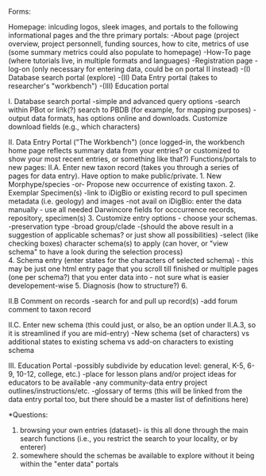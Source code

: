Forms:

Homepage: inlcuding logos, sleek images, and portals to the following informational pages and the thre primary portals:
  -About page (project overview, project personnell, funding sources, how to cite, metrics of use (some summary metrics could also populate to homepage) 
  -How-To page (where tutorials live, in multiple formats and languages)
  -Registration page
  -log-on (only necessary for entering data, could be on portal II instead)
  -(I) Database search portal (explore)
  -(II) Data Entry portal (takes to researcher's "workbench")
  -(III) Education portal 


I. Database search portal
  -simple and advanced query options
  -search within PBot or link(?) search to PBDB (for example, for mapping purposes)
  -output data formats, has options online and downloads. Customize download fields (e.g., which characters)
  

II. Data Entry Portal ("The Workbench")
  (once logged-in, the workbench home page reflects summary data from your entries? or customized to show your most recent entries, or something like that?) 
 Functions/portals to new pages:
 II.A. Enter new taxon record (takes you through a series of pages for data entry). Have option to make public/private.
    1. New Morphype/species -or- Propose new occurrence of existing taxon. 
    2. Exemplar Specimen(s)
      -link to iDigBio or existing record to pull specimen metadata (i.e. geology) and images
      -not avail on iDigBio: enter the data manually - use all needed Darwincore fields for occcurrence records, repository, specimen(s)
    3. Customize entry options - choose your schemas. 
      -preservation type
      -broad group/clade
      -(should the above result in a suggestion of applicable schemas? or just show all possibilities)
      -select (like checking boxes) character schema(s) to apply (can hover, or "view schema" to have a look during the selection process)     
    4. Schema entry (enter states for the characters of selected schema) - this may be just one html entry page that you scroll till finished or multiple pages (one per schema?) that you enter data into - not sure what is easier developement-wise
    5. Diagnosis (how to structure?)
    6.
 
 
 II.B Comment on records 
      -search for and pull up record(s)
      -add forum comment to taxon record
 
      
 II.C. Enter new schema (this could just, or also, be an option under II.A.3, so it is streamlined if you are mid-entry)
      -New schema (set of characters) vs additional states to existing schema vs add-on characters to existing schema




III. Education Portal
-possibly subdivide by education level: general, K-5, 6-9, 10-12, college, etc.)
-place for lesson plans and/or project ideas for educators to be available
-any community-data entry project outlines/instructions/etc. 
-glossary of terms (this will be linked from the data entry portal too, but there should be a master list of definitions here)




*Questions:
1) browsing your own entries (dataset)- is this all done through the main search functions (i.e., you restrict the search to your locality, or by enterer) 
2) somewhere should the schemas be available to explore without it being within the "enter data" portals

